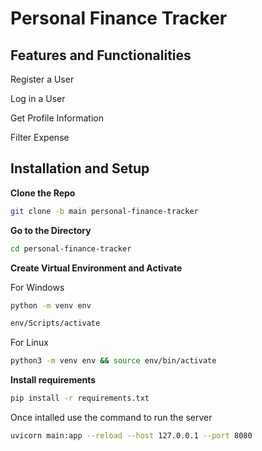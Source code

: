 # Personal Finance Tracker

## Features and Functionalities

Register a User

Log in a User

Get Profile Information

Filter Expense

## Installation and Setup

**Clone the Repo**

```bash
git clone -b main personal-finance-tracker
```

**Go to the Directory**

```bash
cd personal-finance-tracker
```

**Create Virtual Environment and Activate**

For Windows

```bash
python -m venv env

env/Scripts/activate
```

For Linux

```bash
python3 -m venv env && source env/bin/activate
```

**Install requirements**

```bash
pip install -r requirements.txt
```

Once intalled use the command to run the server

```bash
uvicorn main:app --reload --host 127.0.0.1 --port 8080
```
